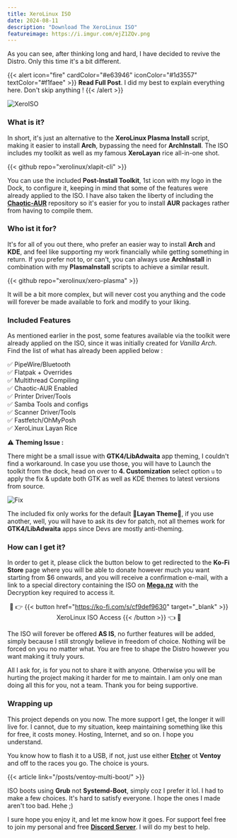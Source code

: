 ```yaml
---
title: XeroLinux ISO
date: 2024-08-11
description: "Download The XeroLinux ISO"
featureimage: https://i.imgur.com/ejZ1ZQv.png
---
```

As you can see, after thinking long and hard, I have decided to revive the Distro. Only this time it's a bit different.

{{< alert icon="fire" cardColor="#e63946" iconColor="#1d3557" textColor="#f1faee" >}}
**Read Full Post**. I did my best to explain everything here. Don't skip anything !
{{< /alert >}}

![XeroISO](https://i.imgur.com/ejZ1ZQv.png)

### What is it?

In short, it's just an alternative to the **XeroLinux Plasma Install** script, making it easier to install **Arch**, bypassing the need for **ArchInstall**. The ISO includes my toolkit as well as my famous **XeroLayan** rice all-in-one shot.

{{< github repo="xerolinux/xlapit-cli" >}}

You can use the included **Post-Install Toolkit**, 1st icon with my logo in the Dock, to configure it, keeping in mind that some of the features were already applied to the ISO. I have also taken the liberty of including the [**Chaotic-AUR**](https://aur.chaotic.cx) repository so it's easier for you to install **AUR** packages rather from having to compile them.

### Who ist it for?

It's for all of you out there, who prefer an easier way to install **Arch** and **KDE**, and feel like supporting my work financially while getting something in return. If you prefer not to, or can't, you can always use **ArchInstall** in combination with my **PlasmaInstall** scripts to achieve a similar result.

{{< github repo="xerolinux/xero-plasma" >}}

It will be a bit more complex, but will never cost you anything and the code will forever be made available to fork and modify to your liking.

### Included Features

As mentioned earlier in the post, some features available via the toolkit were already applied on the ISO, since it was initially created for *Vanilla Arch*. Find the list of what has already been applied below :

✅ PipeWire/Bluetooth<br>
✅ Flatpak + Overrides<br>
✅ Multithread Compiling<br>
✅ Chaotic-AUR Enabled<br>
✅ Printer Driver/Tools<br>
✅ Samba Tools and configs<br>
✅ Scanner Driver/Tools<br>
✅ Fastfetch/OhMyPosh<br>
✅ XeroLinux Layan Rice

⚠️ **Theming Issue :**

There might be a small issue with **GTK4/LibAdwaita** app theming, I couldn't find a workaround. In case you use those, you will have to Launch the toolkit from the dock, head on over to **4. Customization** select option `u` to apply the fix & update both GTK as well as KDE themes to latest versions from source.

![Fix](https://i.imgur.com/fBzStjY.png)

The included fix only works for the default 🎨**Layan Theme**🎨, if you use another, well, you will have to ask its dev for patch, not all themes work for **GTK4/LibAdwaita** apps since Devs are mostly anti-theming.

### How can I get it?

In order to get it, please click the button below to get redirected to the **Ko-Fi Store** page where you will be able to donate however much you want starting from $6 onwards, and you will receive a confirmation e-mail, with a link to a special directory containing the ISO on [**Mega.nz**](https://mega.nz) with the Decryption key required to access it.

<div align="center">

🔐 👉 {{< button href="https://ko-fi.com/s/cf9def9630" target="_blank" >}}
XeroLinux ISO Access
{{< /button >}} 👈 🔐

</div>

The ISO will forever be offered **AS IS**, no further features will be added, simply because I still strongly believe in freedom of choice. Nothing will be forced on you no matter what. You are free to shape the Distro however you want making it truly yours.

All I ask for, is for you not to share it with anyone. Otherwise you will be hurting the project making it harder for me to maintain. I am only one man doing all this for you, not a team. Thank you for being supportive.

### Wrapping up

This project depends on you now. The more support I get, the longer it will live for. I cannot, due to my situation, keep maintaining something like this for free, it costs money. Hosting, Internet, and so on. I hope you understand.

You know how to flash it to a USB, if not, just use either [**Etcher**](https://etcher.balena.io) ot **Ventoy** and off to the races you go. The choice is yours.

{{< article link="/posts/ventoy-multi-boot/" >}}

ISO boots using **Grub** not **Systemd-Boot**, simply coz I prefer it lol. I had to make a few choices. It's hard to satisfy everyone. I hope the ones I made aren't too bad. Hehe ;)

I sure hope you enjoy it, and let me know how it goes. For support feel free to join my personal and free [**Discord Server**](https://discord.gg/5sqxTSuKZu). I will do my best to help.
